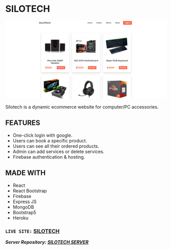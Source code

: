 # SILOTECH

![SILOTECH](https://raw.githubusercontent.com/mekaiser/silotech-client/main/src/images/silotech-git-cover.png)

Silotech is a dynamic ecommerce website for computer/PC accessories.

## FEATURES

- One-click login with google.
- Users can book a specific product.
- Users can see all their ordered products.
- Admin can add services or delete services.
- Firebase authentication & hosting.

## MADE WITH

- React
- React Bootstrap
- Firebase
- Express JS
- MongoDB
- Bootstrap5
- Heroku

### `LIVE SITE:` [SILOTECH](https://silotech-shop.web.app/)

**_Server Repository:_** **_[SILOTECH SERVER](https://github.com/mekaiser/silotech-server)_**
